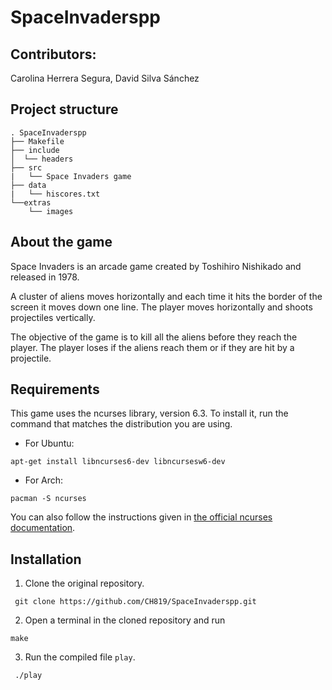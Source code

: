 # SpaceInvaderspp

## Contributors:
Carolina Herrera Segura, David Silva Sánchez

## Project structure
```
. SpaceInvaderspp
├── Makefile
├── include
│  └── headers
├── src
|   └── Space Invaders game
├── data
|   └── hiscores.txt
└──extras  
    └── images
```

## About the game

Space Invaders is an arcade game created by Toshihiro Nishikado and released in 1978.

A cluster of aliens moves horizontally and each time it hits the border of the screen it moves down one line. The player moves horizontally and shoots projectiles vertically.

The objective of the game is to kill all the aliens before they reach the player. The player loses if the aliens reach them or if they are hit by a projectile.


## Requirements

This game uses the ncurses library, version 6.3. To install it, run the command that matches the distribution you are using.


* For Ubuntu:

``` apt-get install libncurses6-dev libncursesw6-dev ```

* For Arch:

``` pacman -S ncurses ```

You can also follow the instructions given in [the official ncurses documentation](https://tldp.org/HOWTO/NCURSES-Programming-HOWTO/intro.html#WHERETOGETIT).


## Installation

1. Clone the original repository.

``` git clone https://github.com/CH819/SpaceInvaderspp.git```

2. Open a terminal in the cloned repository and run

``` make ```

3. Run the compiled file ```play```.

``` ./play```
